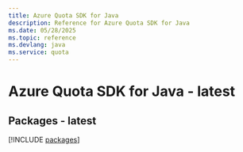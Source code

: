 ```yaml
---
title: Azure Quota SDK for Java
description: Reference for Azure Quota SDK for Java
ms.date: 05/28/2025
ms.topic: reference
ms.devlang: java
ms.service: quota
---
```

# Azure Quota SDK for Java - latest
## Packages - latest
[!INCLUDE [packages](quota-index.md)]